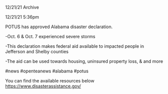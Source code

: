 12/21/21 Archive

12/21/21 5:36pm

POTUS has approved Alabama disaster declaration.

-Oct. 6 & Oct. 7 experienced severe storms

-This declaration makes federal aid available to impacted people in Jefferson and Shelby counties

-The aid can be used towards housing, uninsured property loss, & and more

#news #openteanews #alabama #potus

You can find the available resources below
https://www.disasterassistance.gov/